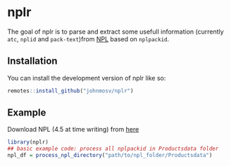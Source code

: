 
# nplr

<!-- badges: start -->
<!-- badges: end -->

The goal of nplr is to parse and extract some usefull information (currently `atc`, `nplid` and `pack-text`)from
[NPL](https://www.lakemedelsverket.se/sv/e-tjanster-och-hjalpmedel/substans-och-produktregister/npl#hmainbody1)
based on `nplpackid`.

## Installation

You can install the development version of nplr like so:

``` r
remotes::install_github("johnmosv/nplr")
```

## Example

Download NPL (4.5 at time writing) from [here](https://npl.mpa.se/MpaProductExport/4.5/)

``` r
library(nplr)
## basic example code: process all nplpackid in Productsdata folder
npl_df = process_npl_directory("path/to/npl_folder/Productsdata")
```

